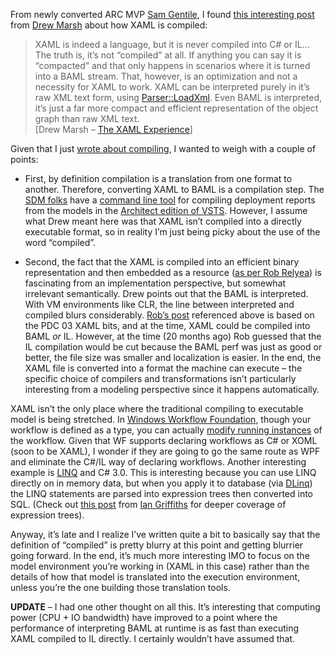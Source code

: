 From newly converted ARC MVP [Sam Gentile](http://samgentile.com/blog),
I found [this interesting
post](http://blog.hackedbrain.com/archive/2005/10/06/3193.aspx) from
[Drew Marsh](http://blog.hackedbrain.com/) about how XAML is compiled:

> XAML is indeed a language, but it is never compiled into C\# or IL…
> The truth is, it’s not “compiled” at all. If anything you can say it
> is “compacted” and that only happens in scenarios where it is turned
> into a BAML stream. That, however, is an optimization and not a
> necessity for XAML to work. XAML can be interpreted purely in it’s raw
> XML text form, using
> [Parser::LoadXml](http://winfx.msdn.microsoft.com/library/default.asp?url=/library/en-us/cpref/html/O_T_System_Windows_Serialization_Parser_LoadXml.asp).
> Even BAML is interpreted, it’s just a far more compact and efficient
> representation of the object graph than raw XML text.\
> [Drew Marsh – [The XAML
> Experience](http://blog.hackedbrain.com/archive/2005/10/06/3193.aspx)]

Given that I just [wrote about
compiling](http://devhawk.net/2005/10/05/code-is-model/), I wanted
to weigh with a couple of points:

-   First, by definition compilation is a translation from one format to
    another. Therefore, converting XAML to BAML is a compilation step.
    The [SDM
    folks](http://lab.msdn.microsoft.com/teamsystem/workshop/sdm/default.aspx)
    have a [command line
    tool](http://msdn2.microsoft.com/en-us/library/ms151031) for
    compiling deployment reports from the models in the [Architect
    edition of
    VSTS](http://lab.msdn.microsoft.com/teamsystem/teamcenters/architect/).
    However, I assume what Drew meant here was that XAML isn’t compiled
    into a directly executable format, so in reality I’m just being
    picky about the use of the word “compiled”.

-   Second, the fact that the XAML is compiled into an efficient binary
    representation and then embedded as a resource ([as per Rob
    Relyea](http://www.longhornblogs.com/rrelyea/archive/2004/01/31/2306.aspx))
    is fascinating from an implementation perspective, but somewhat
    irrelevant semantically. Drew points out that the BAML is
    interpreted. With VM environments like CLR, the line between
    interpreted and compiled blurs considerably. [Rob’s
    post](http://pluralsight.com/blogs/dbox/archive/2005/09/30/15100.aspx)
    referenced above is based on the PDC 03 XAML bits, and at the time,
    XAML could be compiled into BAML *or* IL. However, at the time (20
    months ago) Rob guessed that the IL compilation would be cut because
    the BAML perf was just as good or better, the file size was smaller
    and localization is easier. In the end, the XAML file is converted
    into a format the machine can execute – the specific choice of
    compilers and transformations isn’t particularly interesting from a
    modeling perspective since it happens automatically.

XAML isn’t the only place where the traditional compiling to executable
model is being stretched. In [Windows Workflow
Foundation](http://msdn.microsoft.com/windowsvista/building/workflow/default.aspx),
though your workflow is defined as a type, you can actually [modify
running
instances](http://blogs.msdn.com/markhsch/archive/2005/09/23/473373.aspx)
of the workflow. Given that WF supports declaring workflows as C\# or
XOML (soon to be XAML), I wonder if they are going to go the same route
as WPF and eliminate the C\#/IL way of declaring workflows. Another
interesting example is
[LINQ](http://msdn.microsoft.com/netframework/future/linq/default.aspx)
and C\# 3.0. This is interesting because you can use LINQ directly on in
memory data, but when you apply it to database (via
[DLinq](http://download.microsoft.com/download/c/f/b/cfbbc093-f3b3-4fdb-a170-604db2e29e99/DLinq%20Overview.doc))
the LINQ statements are parsed into expression trees then converted into
SQL. (Check out [this
post](http://www.interact-sw.co.uk/iangblog/2005/09/30/expressiontrees)
from [Ian Griffiths](http://www.interact-sw.co.uk/iangblog) for deeper
coverage of expression trees).

Anyway, it’s late and I realize I’ve written quite a bit to basically
say that the definition of “compiled” is pretty blurry at this point and
getting blurrier going forward. In the end, it’s much more interesting
IMO to focus on the model environment you’re working in (XAML in this
case) rather than the details of how that model is translated into the
execution environment, unless you’re the one building those translation
tools.

**UPDATE** – I had one other thought on all this. It’s interesting that
computing power (CPU + IO bandwidth) have improved to a point where the
performance of interpreting BAML at runtime is as fast than executing
XAML compiled to IL directly. I certainly wouldn’t have assumed that.
